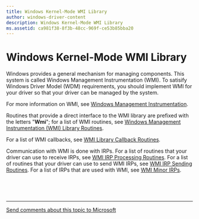 ```yaml
---
title: Windows Kernel-Mode WMI Library
author: windows-driver-content
description: Windows Kernel-Mode WMI Library
ms.assetid: ca981f38-8f3b-48cc-969f-ce53b85bba20
---
```


# Windows Kernel-Mode WMI Library


Windows provides a general mechanism for managing components. This system is called Windows Management Instrumentation (WMI). To satisify Windows Driver Model (WDM) requirements, you should implement WMI for your driver so that your driver can be managed by the system.

For more information on WMI, see [Windows Management Instrumentation](implementing-wmi.md).

Routines that provide a direct interface to the WMI library are prefixed with the letters "**Wmi**"; for a list of WMI routines, see [Windows Management Instrumentation (WMI) Library Routines](https://msdn.microsoft.com/library/windows/hardware/ff566359).

For a list of WMI callbacks, see [WMI Library Callback Routines](https://msdn.microsoft.com/library/windows/hardware/ff566357).

Communication with WMI is done with IRPs. For a list of routines that your driver can use to receive IRPs, see [WMI IRP Processing Routines](https://msdn.microsoft.com/library/windows/hardware/ff566353). For a list of routines that your driver can use to send WMI IRPs, see [WMI IRP Sending Routines](https://msdn.microsoft.com/library/windows/hardware/ff566355). For a list of IRPs that are used with WMI, see [WMI Minor IRPs](https://msdn.microsoft.com/library/windows/hardware/ff566361).

 

 


--------------------
[Send comments about this topic to Microsoft](mailto:wsddocfb@microsoft.com?subject=Documentation%20feedback%20%5Bkernel\kernel%5D:%20Windows%20Kernel-Mode%20WMI%20Library%20%20RELEASE:%20%286/14/2017%29&body=%0A%0APRIVACY%20STATEMENT%0A%0AWe%20use%20your%20feedback%20to%20improve%20the%20documentation.%20We%20don't%20use%20your%20email%20address%20for%20any%20other%20purpose,%20and%20we'll%20remove%20your%20email%20address%20from%20our%20system%20after%20the%20issue%20that%20you're%20reporting%20is%20fixed.%20While%20we're%20working%20to%20fix%20this%20issue,%20we%20might%20send%20you%20an%20email%20message%20to%20ask%20for%20more%20info.%20Later,%20we%20might%20also%20send%20you%20an%20email%20message%20to%20let%20you%20know%20that%20we've%20addressed%20your%20feedback.%0A%0AFor%20more%20info%20about%20Microsoft's%20privacy%20policy,%20see%20http://privacy.microsoft.com/default.aspx. "Send comments about this topic to Microsoft")


